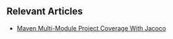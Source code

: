 ## Relevant Articles
- [Maven Multi-Module Project Coverage With Jacoco](https://www.baeldung.com/maven-jacoco-multi-module-project)

